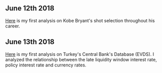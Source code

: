 ## June 12th 2018

[Here](files/kobeanalysis.html) is my first analysis on Kobe Bryant's shot selection throughout his career.

## June 13th 2018
[Here](files/financialanalysis.html) is my first analysis on Turkey's Central Bank's Database (EVDS). I analyzed the relationship between the late liquidity window interest rate, policy interest rate and currency rates.
